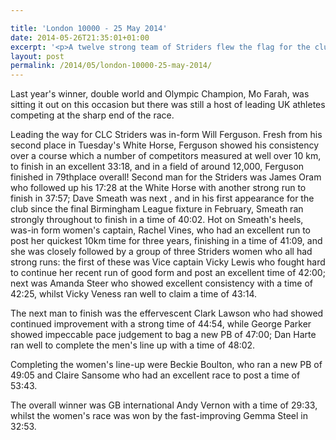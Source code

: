 ```yaml
---

title: 'London 10000 - 25 May 2014'
date: 2014-05-26T21:35:01+01:00
excerpt: '<p>A twelve strong team of Striders flew the flag for the club in the big city at the London 10000 on Sunday 25 May 2014.</p>'
layout: post
permalink: /2014/05/london-10000-25-may-2014/
---
```

Last year's winner, double world and Olympic Champion, Mo Farah, was sitting it out on this occasion but there was still a host of leading UK athletes competing at the sharp end of the race.

Leading the way for CLC Striders was in-form Will Ferguson. Fresh from his second place in Tuesday's White Horse, Ferguson showed his consistency over a course which a number of competitors measured at well over 10 km, to finish in an excellent 33:18, and in a field of around 12,000, Ferguson finished in 79thplace overall! Second man for the Striders was James Oram who followed up his 17:28 at the White Horse with another strong run to finish in 37:57; Dave Smeath was next , and in his first appearance for the club since the final Birmingham League fixture in February, Smeath ran strongly throughout to finish in a time of 40:02. Hot on Smeath's heels, was-in form women's captain, Rachel Vines, who had an excellent run to post her quickest 10km time for three years, finishing in a time of 41:09, and she was closely followed by a group of three Striders women who all had strong runs: the first of these was Vice captain Vicky Lewis who fought hard to continue her recent run of good form and post an excellent time of 42:00; next was Amanda Steer who showed excellent consistency with a time of 42:25, whilst Vicky Veness ran well to claim a time of 43:14.

The next man to finish was the effervescent Clark Lawson who had showed continued improvement with a strong time of 44:54, while George Parker showed impeccable pace judgement to bag a new PB of 47:00; Dan Harte ran well to complete the men's line up with a time of 48:02.

Completing the women's line-up were Beckie Boulton, who ran a new PB of 49:05 and Claire Sansome who had an excellent race to post a time of 53:43.

The overall winner was GB international Andy Vernon with a time of 29:33, whilst the women's race was won by the fast-improving Gemma Steel in 32:53.</p>